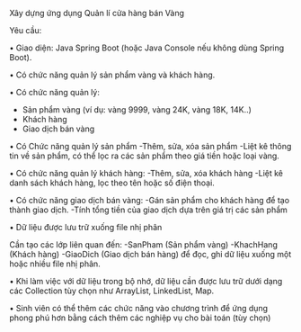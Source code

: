 Xây dựng ứng dụng Quản lí cửa hàng bán Vàng

Yêu cầu:

•  Giao diện: Java Spring Boot (hoặc Java Console nếu không dùng Spring Boot).

•  Có chức năng quản lý sản phẩm vàng và khách hàng.

•	Có chức năng quản lý:

- Sản phẩm vàng (ví dụ: vàng 9999, vàng 24K, vàng 18K, 14K..)
- Khách hàng
- Giao dịch bán vàng
  
•	Có Chức năng quản lý sản phẩm
-Thêm, sửa, xóa sản phẩm
-Liệt kê thông tin về sản phẩm, có thể lọc ra các sản phẩm theo giá tiền hoặc loại vàng.

•	Có chức năng quản lý khách hàng:
-Thêm, sửa, xóa khách hàng
-Liệt kê danh sách khách hàng, lọc theo tên hoặc số điện thoại.

•	Có chức năng giao dịch bán vàng:
-Gán sản phẩm cho khách hàng để tạo thành giao dịch.
-Tính tổng tiền của giao dịch dựa trên giá trị các sản phẩm

•	Dữ liệu được lưu trữ xuống file nhị phân

Cần tạo các lớp liên quan đến:
-SanPham (Sản phẩm vàng)
-KhachHang (Khách hàng)
-GiaoDich (Giao dịch bán hàng) để đọc, ghi dữ liệu xuống một hoặc nhiều file nhị phân.

•	Khi làm việc với dữ liệu trong bộ nhớ, dữ liệu cần được lưu trữ dưới dạng các Collection tùy chọn như ArrayList, LinkedList, Map.

•	Sinh viên có thể thêm các chức năng vào chương trình để ứng dụng phong phú hơn bằng cách thêm các nghiệp vụ cho bài toán (tùy chọn)



